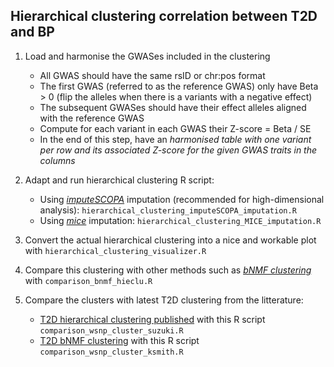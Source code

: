 ## Hierarchical clustering correlation between T2D and BP

1. Load and harmonise the GWASes included in the clustering 
   - All GWAS should have the same rsID or chr:pos format
   - The first GWAS (referred to as the reference GWAS) only have Beta > 0 (flip the alleles when there is a variants with a negative effect)
   - The subsequent GWASes should have their effect alleles aligned with the reference GWAS
   - Compute for each variant in each GWAS their Z-score = Beta / SE
   - In the end of this step, have an *harmonised table with one variant per row and its associated Z-score for the given GWAS traits in the columns*
   
2. Adapt and run hierarchical clustering R script:
   - Using [_imputeSCOPA_](https://github.com/ImperialStatGen/imputeSCOPA) imputation (recommended for high-dimensional analysis): `hierarchical_clustering_imputeSCOPA_imputation.R`
   - Using [_mice_](https://github.com/amices/mice) imputation: `hierarchical_clustering_MICE_imputation.R`

3. Convert the actual hierarchical clustering into a nice and workable plot with `hierarchical_clustering_visualizer.R`

4. Compare this clustering with other methods such as [_bNMF clustering_](https://github.com/gwas-partitioning/bnmf-clustering/) with `comparison_bnmf_hieclu.R`

5. Compare the clusters with latest T2D clustering from the litterature: 
   - [T2D hierarchical clustering published](https://doi.org/10.1038/s41586-024-07019-6) with this R script `comparison_wsnp_cluster_suzuki.R`
   - [T2D bNMF clustering](https://doi.org/10.1038/s41591-024-02865-3) with this R script `comparison_wsnp_cluster_ksmith.R`
